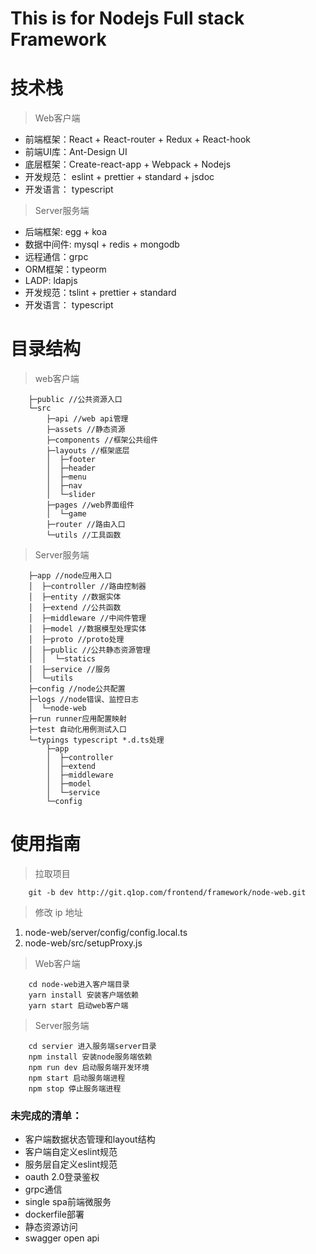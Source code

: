 # This is for Nodejs  Full stack Framework

# 技术栈

> Web客户端
+ 前端框架：React + React-router + Redux + React-hook
+ 前端UI库：Ant-Design UI
+ 底层框架：Create-react-app + Webpack  + Nodejs
+ 开发规范： eslint + prettier + standard + jsdoc
+ 开发语言： typescript

> Server服务端
+ 后端框架: egg + koa
+ 数据中间件: mysql + redis + mongodb
+ 远程通信：grpc
+ ORM框架：typeorm
+ LADP: ldapjs
+ 开发规范：tslint + prettier + standard
+ 开发语言： typescript

# 目录结构
> web客户端
```
    ├─public //公共资源入口
    └─src
        ├─api //web api管理
        ├─assets //静态资源
        ├─components //框架公共组件
        ├─layouts //框架底层
        │  ├─footer
        │  ├─header
        │  ├─menu
        │  ├─nav
        │  └─slider
        ├─pages //web界面组件
        │  └─game
        ├─router //路由入口
        └─utils //工具函数
```

> Server服务端
```
    ├─app //node应用入口
    │  ├─controller //路由控制器
    │  ├─entity //数据实体
    │  ├─extend //公共函数
    │  ├─middleware //中间件管理
    │  ├─model //数据模型处理实体
    │  ├─proto //proto处理
    │  ├─public //公共静态资源管理
    │  │  └─statics
    │  ├─service //服务
    │  └─utils
    ├─config //node公共配置
    ├─logs //node错误、监控日志
    │  └─node-web
    ├─run runner应用配置映射
    ├─test 自动化用例测试入口
    └─typings typescript *.d.ts处理
        ├─app
        │  ├─controller
        │  ├─extend
        │  ├─middleware
        │  ├─model
        │  └─service
        └─config
```

# 使用指南

> 拉取项目
```
    git -b dev http://git.q1op.com/frontend/framework/node-web.git

```

> 修改 ip 地址

1. node-web/server/config/config.local.ts
1. node-web/src/setupProxy.js

> Web客户端
```
    cd node-web进入客户端目录
    yarn install 安装客户端依赖
    yarn start 启动web客户端

```

> Server服务端
```
    cd servier 进入服务端server目录
    npm install 安装node服务端依赖
    npm run dev 启动服务端开发环境
    npm start 启动服务端进程
    npm stop 停止服务端进程

```

### 未完成的清单：

* 客户端数据状态管理和layout结构
* 客户端自定义eslint规范
* 服务层自定义eslint规范
* oauth 2.0登录鉴权
* grpc通信
* single spa前端微服务
* dockerfile部署
* 静态资源访问
* swagger open api